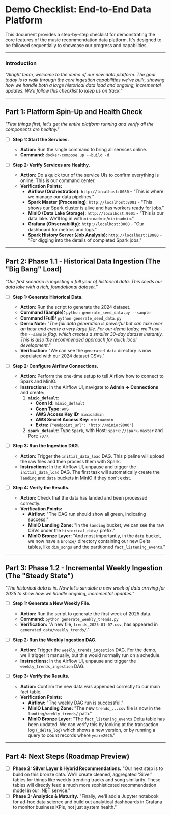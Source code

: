 # Demo Checklist: End-to-End Data Platform

This document provides a step-by-step checklist for demonstrating the core features of the music recommendation data platform. It's designed to be followed sequentially to showcase our progress and capabilities.

---

### Introduction

*"Alright team, welcome to the demo of our new data platform. The goal today is to walk through the core ingestion capabilities we've built, showing how we handle both a large historical data load and ongoing, incremental updates. We'll follow this checklist to keep us on track."*

---

## Part 1: Platform Spin-Up and Health Check

*"First things first, let's get the entire platform running and verify all the components are healthy."*

-   [ ] **Step 1: Start the Services.**
    -   **Action:** Run the single command to bring all services online.
    -   **Command:** `docker-compose up --build -d`

-   [ ] **Step 2: Verify Services are Healthy.**
    -   **Action:** Do a quick tour of the service UIs to confirm everything is online. This is our command center.
    -   **Verification Points:**
        -   **Airflow (Orchestration):** `http://localhost:8080` - "This is where we manage our data pipelines."
        -   **Spark Master (Processing):** `http://localhost:8081` - "This shows our Spark cluster is alive and has workers ready for jobs."
        -   **MinIO (Data Lake Storage):** `http://localhost:9001` - "This is our data lake. We'll log in with `minioadmin`/`minioadmin`."
        -   **Grafana (Observability):** `http://localhost:3000` - "Our dashboard for metrics and logs."
        -   **Spark History Server (Job Analysis):** `http://localhost:18080` - "For digging into the details of completed Spark jobs."

---

## Part 2: Phase 1.1 - Historical Data Ingestion (The "Big Bang" Load)

*"Our first scenario is ingesting a full year of historical data. This seeds our data lake with a rich, foundational dataset."*

-   [ ] **Step 1: Generate Historical Data.**
    -   **Action:** Run the script to generate the 2024 dataset.
    -   **Command (Sample):** `python generate_seed_data.py --sample`
    -   **Command (Full):** `python generate_seed_data.py`
    -   **Demo Note:** *"The full data generation is powerful but can take over an hour and create a very large file. For our demo today, we'll use the `--sample` flag, which creates a smaller 30-day dataset instantly. This is also the recommended approach for quick local development."*
    -   **Verification:** "We can see the `generated_data` directory is now populated with our 2024 dataset CSVs."

-   [ ] **Step 2: Configure Airflow Connections.**
    -   **Action:** Perform the one-time setup to tell Airflow how to connect to Spark and MinIO.
    -   **Instructions:** In the Airflow UI, navigate to **Admin -> Connections** and create:
        1.  **`minio_default`**:
            -   **Conn Id:** `minio_default`
            -   **Conn Type:** `AWS`
            -   **AWS Access Key ID:** `minioadmin`
            -   **AWS Secret Access Key:** `minioadmin`
            -   **Extra:** `{"endpoint_url": "http://minio:9000"}`
        2.  **`spark_default`**: Type `Spark`, with Host: `spark://spark-master` and Port: `7077`.

-   [ ] **Step 3: Run the Ingestion DAG.**
    -   **Action:** Trigger the `initial_data_load` DAG. This pipeline will upload the raw files and then process them with Spark.
    -   **Instructions:** In the Airflow UI, unpause and trigger the `initial_data_load` DAG. The first task will automatically create the `landing` and `data` buckets in MinIO if they don't exist.

-   [ ] **Step 4: Verify the Results.**
    -   **Action:** Check that the data has landed and been processed correctly.
    -   **Verification Points:**
        -   **Airflow:** "The DAG run should show all green, indicating success."
        -   **MinIO Landing Zone:** "In the `landing` bucket, we can see the raw CSVs under the `historical_data/` prefix."
        -   **MinIO Bronze Layer:** "And most importantly, in the `data` bucket, we now have a `bronze/` directory containing our new Delta tables, like `dim_songs` and the partitioned `fact_listening_events`."

---

## Part 3: Phase 1.2 - Incremental Weekly Ingestion (The "Steady State")

*"The historical data is in. Now let's simulate a new week of data arriving for 2025 to show how we handle ongoing, incremental updates."*

-   [ ] **Step 1: Generate a New Weekly File.**
    -   **Action:** Run the script to generate the first week of 2025 data.
    -   **Command:** `python generate_weekly_trends.py`
    -   **Verification:** "A new file, `trends_2025-01-07.csv`, has appeared in `generated_data/weekly_trends/`."

-   [ ] **Step 2: Run the Weekly Ingestion DAG.**
    -   **Action:** Trigger the `weekly_trends_ingestion` DAG. For the demo, we'll trigger it manually, but this would normally run on a schedule.
    -   **Instructions:** In the Airflow UI, unpause and trigger the `weekly_trends_ingestion` DAG.

-   [ ] **Step 3: Verify the Results.**
    -   **Action:** Confirm the new data was appended correctly to our main fact table.
    -   **Verification Points:**
        -   **Airflow:** "The weekly DAG run is successful."
        -   **MinIO Landing Zone:** "The new `trends_...csv` file is now in the `landing/weekly_trends/` path."
        -   **MinIO Bronze Layer:** "The `fact_listening_events` Delta table has been updated. We can verify this by looking at the transaction log (`_delta_log`) which shows a new version, or by running a query to count records where `year=2025`."

---

## Part 4: Next Steps (Roadmap Preview)

-   [ ] **Phase 2: Silver Layer & Hybrid Recommendations.** "Our next step is to build on this bronze data. We'll create cleaned, aggregated 'Silver' tables for things like weekly trending tracks and song similarity. These tables will directly feed a much more sophisticated recommendation model in our .NET service."
-   [ ] **Phase 3: Analytics & Maturity.** "Finally, we'll add a Jupyter notebook for ad-hoc data science and build out analytical dashboards in Grafana to monitor business KPIs, not just system health."